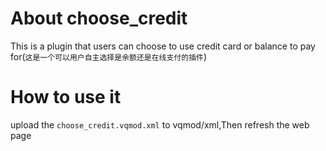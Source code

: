# About  choose_credit
This is a plugin that users can choose to use credit card or balance to pay for(`这是一个可以用户自主选择是余额还是在线支付的插件`)

# How to use it
upload the `choose_credit.vqmod.xml` to vqmod/xml,Then refresh the web page 